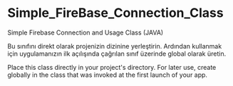 # Simple_FireBase_Connection_Class

Simple Firebase Connection and Usage Class (JAVA)

Bu sınıfını direkt olarak projenizin dizinine yerleştirin. Ardından kullanmak için uygulamanızın ilk açılışında çağrılan sınıf üzerinde global olarak üretin.

Place this class directly in your project's directory. For later use, create globally in the class that was invoked at the first launch of your app.
